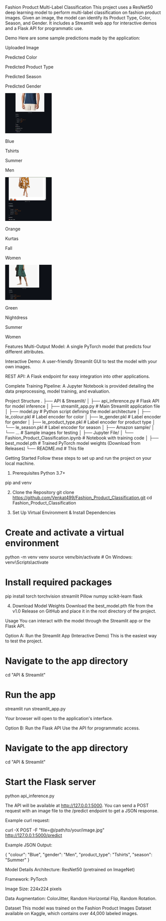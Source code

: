 Fashion Product Multi-Label Classification
This project uses a ResNet50 deep learning model to perform multi-label classification on fashion product images. Given an image, the model can identify its Product Type, Color, Season, and Gender. It includes a Streamlit web app for interactive demos and a Flask API for programmatic use.

Demo
Here are some sample predictions made by the application:

Uploaded Image

Predicted Color

Predicted Product Type

Predicted Season

Predicted Gender

<img src="https://raw.githubusercontent.com/Venkat499/Fashion_Product_Classification/main/Amazon%20sample/blue_men.png" width="150">

Blue

Tshirts

Summer

Men

<img src="https://raw.githubusercontent.com/Venkat499/Fashion_Product_Classification/main/Amazon%20sample/orange.png" width="150">

Orange

Kurtas

Fall

Women

<img src="https://raw.githubusercontent.com/Venkat499/Fashion_Product_Classification/main/Amazon%20sample/GREEN_women.png" width="150">

Green

Nightdress

Summer

Women

Features
Multi-Output Model: A single PyTorch model that predicts four different attributes.

Interactive Demo: A user-friendly Streamlit GUI to test the model with your own images.

REST API: A Flask endpoint for easy integration into other applications.

Complete Training Pipeline: A Jupyter Notebook is provided detailing the data preprocessing, model training, and evaluation.

Project Structure
.
├── API & Streamlit/
│   ├── api_inference.py        # Flask API for model inference
│   ├── streamlit_app.py        # Main Streamlit application file
│   ├── model.py                # Python script defining the model architecture
│   ├── le_colour.pkl           # Label encoder for color
│   ├── le_gender.pkl           # Label encoder for gender
│   ├── le_product_type.pkl     # Label encoder for product type
│   └── le_season.pkl           # Label encoder for season
│
├── Amazon sample/
│   └── ...                     # Sample images for testing
│
├── Jupyter File/
│   └── Fashion_Product_Classification.ipynb # Notebook with training code
│
├── best_model.pth              # Trained PyTorch model weights (Download from Releases)
└── README.md                   # This file

Getting Started
Follow these steps to set up and run the project on your local machine.

1. Prerequisites
Python 3.7+

pip and venv

2. Clone the Repository
git clone https://github.com/Venkat499/Fashion_Product_Classification.git
cd Fashion_Product_Classification

3. Set Up Virtual Environment & Install Dependencies
# Create and activate a virtual environment
python -m venv venv
source venv/bin/activate  # On Windows: venv\Scripts\activate

# Install required packages
pip install torch torchvision streamlit Pillow numpy scikit-learn flask

4. Download Model Weights
Download the best_model.pth file from the v1.0 Release on GitHub and place it in the root directory of the project.

Usage
You can interact with the model through the Streamlit app or the Flask API.

Option A: Run the Streamlit App (Interactive Demo)
This is the easiest way to test the project.

# Navigate to the app directory
cd "API & Streamlit"

# Run the app
streamlit run streamlit_app.py

Your browser will open to the application's interface.

Option B: Run the Flask API
Use the API for programmatic access.

# Navigate to the app directory
cd "API & Streamlit"

# Start the Flask server
python api_inference.py

The API will be available at http://127.0.0.1:5000. You can send a POST request with an image file to the /predict endpoint to get a JSON response.

Example curl request:

curl -X POST -F "file=@/path/to/your/image.jpg" http://127.0.0.1:5000/predict

Example JSON Output:

{
  "colour": "Blue",
  "gender": "Men",
  "product_type": "Tshirts",
  "season": "Summer"
}

Model Details
Architecture: ResNet50 (pretrained on ImageNet)

Framework: PyTorch

Image Size: 224x224 pixels

Data Augmentation: ColorJitter, Random Horizontal Flip, Random Rotation.

Dataset
This model was trained on the Fashion Product Images Dataset available on Kaggle, which contains over 44,000 labeled images.

